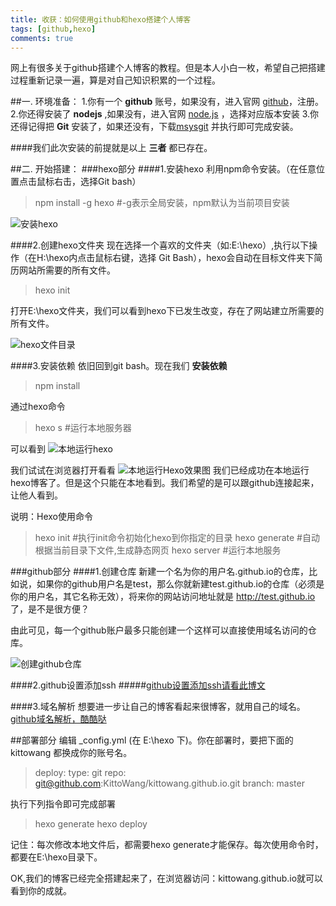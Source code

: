 ```yaml
---
title: 收获：如何使用github和hexo搭建个人博客
tags: [github,hexo]
comments: true
---
```

网上有很多关于github搭建个人博客的教程。但是本人小白一枚，希望自己把搭建过程重新记录一遍，算是对自己知识积累的一个过程。

##一. 环境准备：
1.你有一个 **github** 账号，如果没有，进入官网 [github](https://github.com/)，注册。
2.你还得安装了 **nodejs** ,如果没有，进入官网 [node.js](https://nodejs.org/en/) ，选择对应版本安装
3.你还得记得把 **Git** 安装了，如果还没有，下载[msysgit](https://git-for-windows.github.io/) 并执行即可完成安装。

####我们此次安装的前提就是以上 **三者** 都已存在。

##二. 开始搭建：
###hexo部分
####1.安装hexo
利用npm命令安装。（在任意位置点击鼠标右击，选择Git bash）
>npm install -g hexo #-g表示全局安装，npm默认为当前项目安装

![安装hexo](http://img.blog.csdn.net/20170211135607827?watermark/2/text/aHR0cDovL2Jsb2cuY3Nkbi5uZXQva2l0dG93YW5n/font/5a6L5L2T/fontsize/400/fill/I0JBQkFCMA==/dissolve/70/gravity/SouthEast)

####2.创建hexo文件夹
现在选择一个喜欢的文件夹（如:E:\hexo）,执行以下操作（在H:\hexo内点击鼠标右键，选择 Git Bash），hexo会自动在目标文件夹下简历网站所需要的所有文件。

>hexo init

打开E:\hexo文件夹，我们可以看到hexo下已发生改变，存在了网站建立所需要的所有文件。

![hexo文件目录](http://img.blog.csdn.net/20170211140755067?watermark/2/text/aHR0cDovL2Jsb2cuY3Nkbi5uZXQva2l0dG93YW5n/font/5a6L5L2T/fontsize/400/fill/I0JBQkFCMA==/dissolve/70/gravity/SouthEast)

####3.安装依赖
依旧回到git bash。现在我们 **安装依赖**
>npm install 

通过hexo命令
>hexo s  #运行本地服务器

可以看到
![本地运行hexo](http://img.blog.csdn.net/20170211142117105?watermark/2/text/aHR0cDovL2Jsb2cuY3Nkbi5uZXQva2l0dG93YW5n/font/5a6L5L2T/fontsize/400/fill/I0JBQkFCMA==/dissolve/70/gravity/SouthEast)

我们试试在浏览器打开看看
![本地运行Hexo效果图](http://img.blog.csdn.net/20170211142348920?watermark/2/text/aHR0cDovL2Jsb2cuY3Nkbi5uZXQva2l0dG93YW5n/font/5a6L5L2T/fontsize/400/fill/I0JBQkFCMA==/dissolve/70/gravity/SouthEast)
我们已经成功在本地运行hexo博客了。但是这个只能在本地看到。我们希望的是可以跟github连接起来，让他人看到。

说明：Hexo使用命令
>hexo init <folder>  #执行init命令初始化hexo到你指定的目录
>hexo generate       #自动根据当前目录下文件,生成静态网页
>hexo server         #运行本地服务

###github部分
####1.创建仓库
新建一个名为你的用户名.github.io的仓库，比如说，如果你的github用户名是test，那么你就新建test.github.io的仓库（必须是你的用户名，其它名称无效），将来你的网站访问地址就是 http://test.github.io 了，是不是很方便？

由此可见，每一个github账户最多只能创建一个这样可以直接使用域名访问的仓库。

![创建github仓库](http://img.blog.csdn.net/20170211144456726?watermark/2/text/aHR0cDovL2Jsb2cuY3Nkbi5uZXQva2l0dG93YW5n/font/5a6L5L2T/fontsize/400/fill/I0JBQkFCMA==/dissolve/70/gravity/SouthEast)


####2.github设置添加ssh
#####[github设置添加ssh请看此博文](http://blog.csdn.net/binyao02123202/article/details/20130891)

####3.域名解析
想要进一步让自己的博客看起来很博客，就用自己的域名。
[github域名解析，酷酷哒](http://blog.csdn.net/chwshuang/article/details/52350589)

##部署部分
编辑 _config.yml (在 E:\hexo 下)。你在部署时，要把下面的kittowang 都换成你的账号名。

>deploy:
 >type:  git
 >repo: git@github.com:KittoWang/kittowang.github.io.git
 > branch: master     
 
执行下列指令即可完成部署

>hexo generate
>hexo deploy 

记住：每次修改本地文件后，都需要hexo generate才能保存。每次使用命令时，都要在E:\hexo目录下。

OK,我们的博客已经完全搭建起来了，在浏览器访问：kittowang.github.io就可以看到你的成就。






